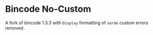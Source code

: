 # Bincode No-Custom

A fork of bincode 1.3.3 with `Display` formatting of `serde` custom errors removed.